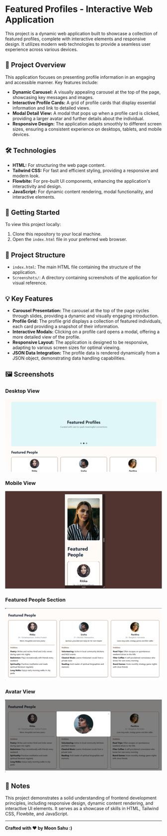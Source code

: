 # Featured Profiles - Interactive Web Application

This project is a dynamic web application built to showcase a collection of featured profiles, complete with interactive elements and responsive design. It utilizes modern web technologies to provide a seamless user experience across various devices.

## 🌟 Project Overview

This application focuses on presenting profile information in an engaging and accessible manner. Key features include:

-   **Dynamic Carousel:** A visually appealing carousel at the top of the page, showcasing key messages and images.
-   **Interactive Profile Cards:** A grid of profile cards that display essential information and link to detailed views.
-   **Modal Detail View:** A modal that pops up when a profile card is clicked, providing a larger avatar and further details about the individual.
-   **Responsive Design:** The application adapts smoothly to different screen sizes, ensuring a consistent experience on desktops, tablets, and mobile devices.

## 🛠️ Technologies

-   **HTML:** For structuring the web page content.
-   **Tailwind CSS:** For fast and efficient styling, providing a responsive and modern look.
-   **Flowbite:** For pre-built UI components, enhancing the application's interactivity and design.
-   **JavaScript:** For dynamic content rendering, modal functionality, and interactive elements.

## 🚀 Getting Started

To view this project locally:

1.  Clone this repository to your local machine.
2.  Open the `index.html` file in your preferred web browser.

## 📂 Project Structure

-   `index.html`: The main HTML file containing the structure of the application.
-   `Screenshots/`: A directory containing screenshots of the application for visual reference.

## 💡 Key Features

-   **Carousel Presentation:** The carousel at the top of the page cycles through slides, providing a dynamic and visually engaging introduction.
-   **Profile Grid:** The profile grid displays a collection of featured individuals, each card providing a snapshot of their information.
-   **Interactive Modals:** Clicking on a profile card opens a modal, offering a more detailed view of the profile.
-   **Responsive Layout:** The application is designed to be responsive, adapting to various screen sizes for optimal viewing.
-   **JSON Data Integration:** The profile data is rendered dynamically from a JSON object, demonstrating data handling capabilities.

## 🖼️ Screenshots

### Desktop View

![Desktop View](./Screenshots/Slide2(Hero).png)

### Mobile View

![Mobile View](./Screenshots/MobileView.png)

### Featured People Section

![Featured Profiles](./Screenshots/FeaturedProfiles.png)

### Avatar View

![Avatar View](./Screenshots/Avatar.png)

## 📝 Notes

This project demonstrates a solid understanding of frontend development principles, including responsive design, dynamic content rendering, and interactive UI elements. It serves as a showcase of skills in HTML, Tailwind CSS, Flowbite, and JavaScript.

---

**Crafted with ❤️ by Moon Sahu :)**
